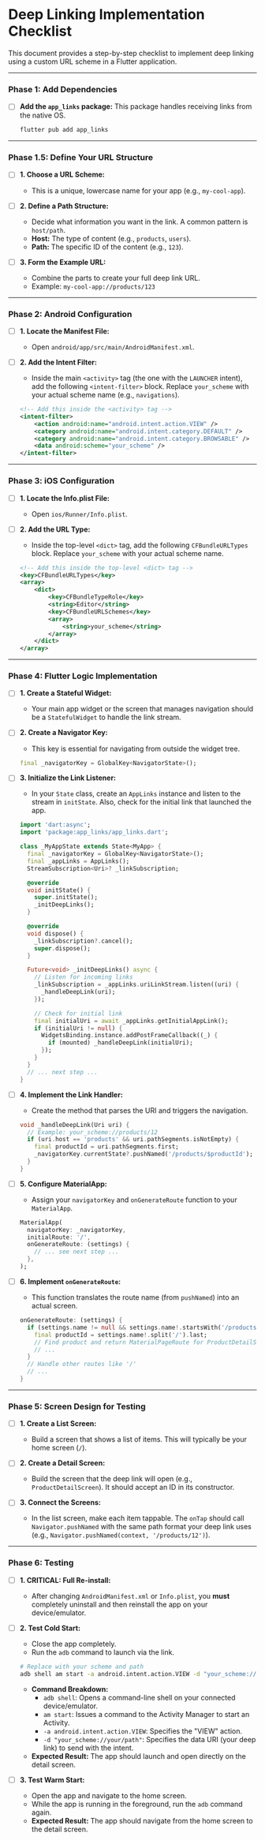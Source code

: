 # Deep Linking Implementation Checklist

This document provides a step-by-step checklist to implement deep linking using a custom URL scheme in a Flutter application.

---

### Phase 1: Add Dependencies

- [ ] **Add the `app_links` package:** This package handles receiving links from the native OS.
  ```bash
  flutter pub add app_links
  ```

---

### Phase 1.5: Define Your URL Structure

- [ ] **1. Choose a URL Scheme:**
  - This is a unique, lowercase name for your app (e.g., `my-cool-app`).

- [ ] **2. Define a Path Structure:**
  - Decide what information you want in the link. A common pattern is `host/path`.
  - **Host:** The type of content (e.g., `products`, `users`).
  - **Path:** The specific ID of the content (e.g., `123`).

- [ ] **3. Form the Example URL:**
  - Combine the parts to create your full deep link URL.
  - Example: `my-cool-app://products/123`

---

### Phase 2: Android Configuration

- [ ] **1. Locate the Manifest File:**
  - Open `android/app/src/main/AndroidManifest.xml`.

- [ ] **2. Add the Intent Filter:**
  - Inside the main `<activity>` tag (the one with the `LAUNCHER` intent), add the following `<intent-filter>` block. Replace `your_scheme` with your actual scheme name (e.g., `navigations`).
  ```xml
  <!-- Add this inside the <activity> tag -->
  <intent-filter>
      <action android:name="android.intent.action.VIEW" />
      <category android:name="android.intent.category.DEFAULT" />
      <category android:name="android.intent.category.BROWSABLE" />
      <data android:scheme="your_scheme" />
  </intent-filter>
  ```

---

### Phase 3: iOS Configuration

- [ ] **1. Locate the Info.plist File:**
  - Open `ios/Runner/Info.plist`.

- [ ] **2. Add the URL Type:**
  - Inside the top-level `<dict>` tag, add the following `CFBundleURLTypes` block. Replace `your_scheme` with your actual scheme name.
  ```xml
  <!-- Add this inside the top-level <dict> tag -->
  <key>CFBundleURLTypes</key>
  <array>
      <dict>
          <key>CFBundleTypeRole</key>
          <string>Editor</string>
          <key>CFBundleURLSchemes</key>
          <array>
              <string>your_scheme</string>
          </array>
      </dict>
  </array>
  ```

---

### Phase 4: Flutter Logic Implementation

- [ ] **1. Create a Stateful Widget:**
  - Your main app widget or the screen that manages navigation should be a `StatefulWidget` to handle the link stream.

- [ ] **2. Create a Navigator Key:**
  - This key is essential for navigating from outside the widget tree.
  ```dart
  final _navigatorKey = GlobalKey<NavigatorState>();
  ```

- [ ] **3. Initialize the Link Listener:**
  - In your `State` class, create an `AppLinks` instance and listen to the stream in `initState`. Also, check for the initial link that launched the app.
  ```dart
  import 'dart:async';
  import 'package:app_links/app_links.dart';

  class _MyAppState extends State<MyApp> {
    final _navigatorKey = GlobalKey<NavigatorState>();
    final _appLinks = AppLinks();
    StreamSubscription<Uri>? _linkSubscription;

    @override
    void initState() {
      super.initState();
      _initDeepLinks();
    }

    @override
    void dispose() {
      _linkSubscription?.cancel();
      super.dispose();
    }

    Future<void> _initDeepLinks() async {
      // Listen for incoming links
      _linkSubscription = _appLinks.uriLinkStream.listen((uri) {
        _handleDeepLink(uri);
      });

      // Check for initial link
      final initialUri = await _appLinks.getInitialAppLink();
      if (initialUri != null) {
        WidgetsBinding.instance.addPostFrameCallback((_) {
          if (mounted) _handleDeepLink(initialUri);
        });
      }
    }
    // ... next step ...
  }
  ```

- [ ] **4. Implement the Link Handler:**
  - Create the method that parses the URI and triggers the navigation.
  ```dart
  void _handleDeepLink(Uri uri) {
    // Example: your_scheme://products/12
    if (uri.host == 'products' && uri.pathSegments.isNotEmpty) {
      final productId = uri.pathSegments.first;
      _navigatorKey.currentState?.pushNamed('/products/$productId');
    }
  }
  ```

- [ ] **5. Configure MaterialApp:**
  - Assign your `navigatorKey` and `onGenerateRoute` function to your `MaterialApp`.
  ```dart
  MaterialApp(
    navigatorKey: _navigatorKey,
    initialRoute: '/',
    onGenerateRoute: (settings) {
      // ... see next step ...
    },
  );
  ```

- [ ] **6. Implement `onGenerateRoute`:**
  - This function translates the route name (from `pushNamed`) into an actual screen.
  ```dart
  onGenerateRoute: (settings) {
    if (settings.name != null && settings.name!.startsWith('/products/')) {
      final productId = settings.name!.split('/').last;
      // Find product and return MaterialPageRoute for ProductDetailScreen
      // ...
    }
    // Handle other routes like '/'
    // ...
  }
  ```

---

### Phase 5: Screen Design for Testing

- [ ] **1. Create a List Screen:**
  - Build a screen that shows a list of items. This will typically be your home screen (`/`).

- [ ] **2. Create a Detail Screen:**
  - Build the screen that the deep link will open (e.g., `ProductDetailScreen`). It should accept an ID in its constructor.

- [ ] **3. Connect the Screens:**
  - In the list screen, make each item tappable. The `onTap` should call `Navigator.pushNamed` with the same path format your deep link uses (e.g., `Navigator.pushNamed(context, '/products/12')`).

---

### Phase 6: Testing

- [ ] **1. CRITICAL: Full Re-install:**
  - After changing `AndroidManifest.xml` or `Info.plist`, you **must** completely uninstall and then reinstall the app on your device/emulator.

- [ ] **2. Test Cold Start:**
  - Close the app completely.
  - Run the `adb` command to launch via the link.
  ```bash
  # Replace with your scheme and path
  adb shell am start -a android.intent.action.VIEW -d "your_scheme://your/path"
  ```
  - **Command Breakdown:**
    - `adb shell`: Opens a command-line shell on your connected device/emulator.
    - `am start`: Issues a command to the Activity Manager to start an Activity.
    - `-a android.intent.action.VIEW`: Specifies the "VIEW" action.
    - `-d "your_scheme://your/path"`: Specifies the data URI (your deep link) to send with the intent.
  - **Expected Result:** The app should launch and open directly on the detail screen.

- [ ] **3. Test Warm Start:**
  - Open the app and navigate to the home screen.
  - While the app is running in the foreground, run the `adb` command again.
  - **Expected Result:** The app should navigate from the home screen to the detail screen.